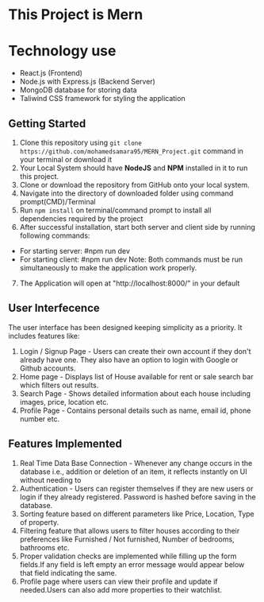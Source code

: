 # This Project is Mern

# Technology use

- React.js (Frontend)
- Node.js with Express.js (Backend Server)
- MongoDB database for storing data
- Taliwind CSS framework for styling the application

## Getting Started

1. Clone this repository using `git clone https://github.com/mohamedsamara95/MERN_Project.git` command in your terminal or download it
2. Your Local System should have **NodeJS** and **NPM** installed in it to run this project.
3. Clone or download the repository from GitHub onto your local system.
4. Navigate into the directory of downloaded folder using command prompt(CMD)/Terminal
5. Run `npm install` on terminal/command prompt to install all dependencies required by the project
6. After successful installation, start both server and client side by running following commands:

- For starting server:
  #npm run dev
- For starting client:
  #npm run dev
  Note: Both commands must be run simultaneously to make the application work properly.

7. The Application will open at "http://localhost:8000/" in your default

## User Interfecence

The user interface has been designed keeping simplicity as a priority. It includes features like:

1. Login / Signup Page - Users can create their own account if they don't already have one. They also have an option to login with Google or Github accounts.
2. Home page - Displays list of House available for rent or sale search bar which filters out results.
3. Search Page - Shows detailed information about each house including images, price, location etc.
4. Profile Page - Contains personal details such as name, email id, phone number etc.

## Features Implemented

1. Real Time Data Base Connection - Whenever any change occurs in the database i.e., addition or deletion of an item, it reflects instantly on UI without needing to
2. Authentication - Users can register themselves if they are new users or login if they already registered. Password is hashed before saving in the database.
3. Sorting feature based on different parameters like Price, Location, Type of property.
4. Filtering feature that allows users to filter houses according to their preferences like Furnished / Not furnished, Number of bedrooms, bathrooms etc.
5. Proper validation checks are implemented while filling up the form fields.If any field is left empty an error message would appear below that field indicating the same.
6. Profile page where users can view their profile and update if needed.Users can also add more properties to their watchlist.
